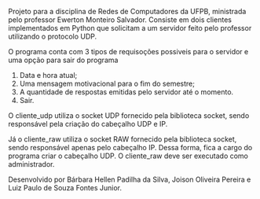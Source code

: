 Projeto para a disciplina de Redes de Computadores da UFPB, ministrada pelo professor Ewerton Monteiro Salvador. Consiste em dois clientes implementados em Python que solicitam a um servidor feito pelo professor utilizando o protocolo UDP.

O programa conta com 3 tipos de requisoções possiveis para o servidor e uma opção para sair do programa
1. Data e hora atual;
2. Uma mensagem motivacional para o fim do semestre;
3. A quantidade de respostas emitidas pelo servidor até o momento.
4. Sair.

O cliente_udp utiliza o socket UDP fornecido pela biblioteca socket, sendo responsável pela criação do cabeçalho UDP e IP.

Já o cliente_raw utiliza o socket RAW fornecido pela biblioteca socket, sendo responsável apenas pelo cabeçalho IP. Dessa forma, fica a cargo do programa criar o cabeçalho UDP.
O cliente_raw deve ser executado como administrador. 

Desenvolvido por Bárbara Hellen Padilha da Silva, Joison Oliveira Pereira e Luiz Paulo de Souza Fontes Junior.
